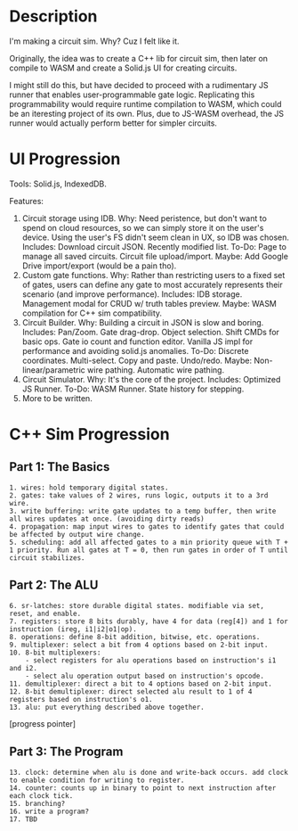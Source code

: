 # Description

I'm making a circuit sim. Why? Cuz I felt like it.

Originally, the idea was to create a C++ lib for circuit sim, then later on compile to WASM and create a Solid.js UI for creating circuits.

I might still do this, but have decided to proceed with a rudimentary JS runner that enables user-programmable gate logic. Replicating this programmability would require 
runtime compilation to WASM, which could be an iteresting project of its own. Plus, due to JS-WASM overhead, the JS runner would actually perform better for simpler circuits.

# UI Progression

Tools: Solid.js, IndexedDB. 

Features:
1. Circuit storage using IDB.
        Why: Need peristence, but don't want to spend on cloud resources, so we can simply store it on the user's device. Using the user's FS didn't seem clean in UX, so IDB was chosen.
        Includes: Download circuit JSON. Recently modified list. 
        To-Do: Page to manage all saved circuits. Circuit file upload/import.
        Maybe: Add Google Drive import/export (would be a pain tho).
2. Custom gate functions.
        Why: Rather than restricting users to a fixed set of gates, users can define any gate to most accurately represents their scenario (and improve performance).
        Includes: IDB storage. Management modal for CRUD w/ truth tables preview.
        Maybe: WASM compilation for C++ sim compatibility.
3. Circuit Builder.
        Why: Building a circuit in JSON is slow and boring.
        Includes: Pan/Zoom. Gate drag-drop. Object selection. Shift CMDs for basic ops. Gate io count and function editor. Vanilla JS impl for performance and avoiding solid.js anomalies.
        To-Do: Discrete coordinates. Multi-select. Copy and paste. Undo/redo.
        Maybe: Non-linear/parametric wire pathing. Automatic wire pathing.
4. Circuit Simulator.
        Why: It's the core of the project.
        Includes: Optimized JS Runner.
        To-Do: WASM Runner. State history for stepping.
5. More to be written.



# C++ Sim Progression

## Part 1: The Basics
    1. wires: hold temporary digital states.
    2. gates: take values of 2 wires, runs logic, outputs it to a 3rd wire.
    3. write buffering: write gate updates to a temp buffer, then write all wires updates at once. (avoiding dirty reads)
    4. propagation: map input wires to gates to identify gates that could be affected by output wire change.
    5. scheduling: add all affected gates to a min priority queue with T + 1 priority. Run all gates at T = 0, then run gates in order of T until circuit stabilizes.

## Part 2: The ALU
    6. sr-latches: store durable digital states. modifiable via set, reset, and enable.
    7. registers: store 8 bits durably, have 4 for data (reg[4]) and 1 for instruction (ireg, i1|i2|o1|op).
    8. operations: define 8-bit addition, bitwise, etc. operations.
    9. multiplexer: select a bit from 4 options based on 2-bit input.
    10. 8-bit multiplexers:
        - select registers for alu operations based on instruction's i1 and i2.
        - select alu operation output based on instruction's opcode.
    11. demultiplexer: direct a bit to 4 options based on 2-bit input.
    12. 8-bit demultiplexer: direct selected alu result to 1 of 4 registers based on instruction's o1.
    13. alu: put everything described above together.

[progress pointer]

## Part 3: The Program
    13. clock: determine when alu is done and write-back occurs. add clock to enable condition for writing to register.
    14. counter: counts up in binary to point to next instruction after each clock tick.
    15. branching?
    16. write a program?
    17. TBD
